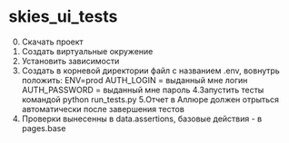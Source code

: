 # skies_ui_tests
0. Скачать проект
1. Создать виртуальные окружение
2. Установить зависимости
3. Создать в корневой директории файл с названием .env, вовнутрь положить:
ENV=prod
AUTH_LOGIN =  выданный мне логин
AUTH_PASSWORD = выданный мне пароль
4.Запустить тесты командой python run_tests.py
5.Отчет в Аллюре должен отрыться автоматически после завершения тестов
6. Проверки вынесенны в data.assertions, базовые действия - в pages.base

